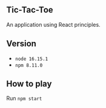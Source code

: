## Tic-Tac-Toe

An application using React principles.

## Version
- `node 16.15.1`
- `npm 8.11.0`

## How to play
Run `npm start`